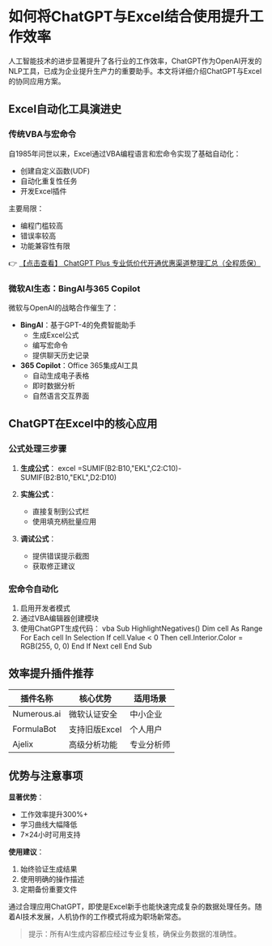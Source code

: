# 如何将ChatGPT与Excel结合使用提升工作效率

人工智能技术的进步显著提升了各行业的工作效率，ChatGPT作为OpenAI开发的NLP工具，已成为企业提升生产力的重要助手。本文将详细介绍ChatGPT与Excel的协同应用方案。

## Excel自动化工具演进史

### 传统VBA与宏命令
自1985年问世以来，Excel通过VBA编程语言和宏命令实现了基础自动化：
- 创建自定义函数(UDF)
- 自动化重复性任务
- 开发Excel插件

主要局限：
- 编程门槛较高
- 错误率较高
- 功能兼容性有限

👉 [【点击查看】 ChatGPT Plus 专业低价代开通优惠渠道整理汇总（全程质保）](https://bit.ly/DaiKai)

### 微软AI生态：BingAI与365 Copilot
微软与OpenAI的战略合作催生了：
- **BingAI**：基于GPT-4的免费智能助手
  - 生成Excel公式
  - 编写宏命令
  - 提供聊天历史记录
- **365 Copilot**：Office 365集成AI工具
  - 自动生成电子表格
  - 即时数据分析
  - 自然语言交互界面

## ChatGPT在Excel中的核心应用

### 公式处理三步骤
1. **生成公式**：
   excel
   =SUMIF(B2:B10,"EKL",C2:C10)-SUMIF(B2:B10,"EKL",D2:D10)
   
2. **实施公式**：
   - 直接复制到公式栏
   - 使用填充柄批量应用
3. **调试公式**：
   - 提供错误提示截图
   - 获取修正建议

### 宏命令自动化
1. 启用开发者模式
2. 通过VBA编辑器创建模块
3. 使用ChatGPT生成代码：
   vba
   Sub HighlightNegatives()
       Dim cell As Range
       For Each cell In Selection
           If cell.Value < 0 Then
               cell.Interior.Color = RGB(255, 0, 0)
           End If
       Next cell
   End Sub
   

## 效率提升插件推荐

| 插件名称 | 核心优势 | 适用场景 |
|---------|---------|---------|
| Numerous.ai | 微软认证安全 | 中小企业 |
| FormulaBot | 支持旧版Excel | 个人用户 |
| Ajelix | 高级分析功能 | 专业分析师 |

## 优势与注意事项

**显著优势**：
- 工作效率提升300%+
- 学习曲线大幅降低
- 7×24小时可用支持

**使用建议**：
1. 始终验证生成结果
2. 使用明确的操作描述
3. 定期备份重要文件

通过合理应用ChatGPT，即使是Excel新手也能快速完成复杂的数据处理任务。随着AI技术发展，人机协作的工作模式将成为职场新常态。

> 提示：所有AI生成内容都应经过专业复核，确保业务数据的准确性。